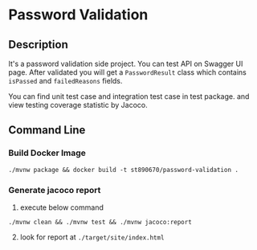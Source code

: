 # Password Validation

## Description
It's a password validation side project. You can test API on Swagger UI page. After validated you will get a `PasswordResult` class which contains `isPassed` and `failedReasons` fields. 

You can find unit test case and integration test case in test package. and view testing coverage statistic by Jacoco.

## Command Line

### Build Docker Image

```shell
./mvnw package && docker build -t st890670/password-validation .
```

### Generate jacoco report

1. execute below command

```shell
./mvnw clean && ./mvnw test && ./mvnw jacoco:report
```

2. look for report at `./target/site/index.html`
